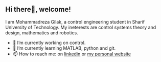 ## Hi there👋, welcome!

I am Mohammadreza Gilak, a control engineering student in Sharif University of Technology. 
My ineterests are control systems theory and design, mathematics and robotics.

- 🔭 I’m currently working on control.
- 🌱 I’m currently learning MATLAB, python and git. 
- 📫 How to reach me: on [linkedin](https://www.linkedin.com/in/mohammadreza-gilak-7aa830226/) or [my personal website](https://www.mgilak.ir)
